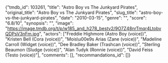 {"tmdb_id": 103261, "title": "Astro Boy vs The Junkyard Pirates", "original_title": "Astro Boy vs The Junkyard Pirates", "slug_title": "astro-boy-vs-the-junkyard-pirates", "date": "2010-03-15", "genre": "", "score": "6.8/10", "synopsis": "", "image": "https://image.tmdb.org/t/p/w185_and_h278_bestv2/9O7Z48nrTmqr4LtobvQDPsV3nFm.jpg", "actors": ["Freddie Highmore (Astro Boy (voice))", "Kristen Bell (Cora (voice))", "Mois\u00e9s Arias (Zane (voice))", "Madeline Carroll (Widget (voice))", "Dee Bradley Baker (Trashcan (voice))", "Sterling Beaumon (Sludge (voice))", "Alan Tudyk (Ronnie (voice))", "David Feiss (Testo (voice))"], "comments": [], "recommandations_id": []}